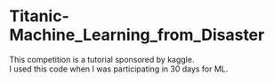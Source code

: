 # Titanic-Machine_Learning_from_Disaster
This competition is a tutorial sponsored by kaggle. <br>
I used this code when I was participating in 30 days for ML.
